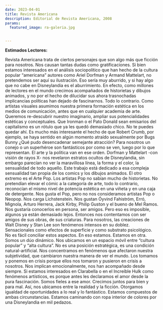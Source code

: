 ```yaml
---
date: 2023-04-01
title: Revista Americana
description: Editorial de Revista Americana, 2008
params:
  featured_image: ra-galeria.jpg

 
---
```




**Estimados Lectores:**

Revista Americana trata de ciertos personajes que son algo más que ficción para nosotros. Nos causan tantas dudas como gratificaciones. Si bien estamos interesados en el análisis sociopolítico que han hecho de la cultura popular “americana” autores como Ariel Dorfman y Armand Mattelart, no pretendemos ser aquí su ilustración. Eso sería muy aburrido, y si hay algo que no cabe en Disneylandia es el aburrimiento. En efecto, como millones de lectores en el mundo crecimos acompañados de historietas y dibujos animados, y no por el hecho de dilucidar sus ahora trasnochadas implicancias políticas han dejado de fascinarnos. Todo lo contrario. Como artistas visuales asumimos nuestra primera formación estética en los medios de comunicación, antes que en cualquier academia de arte. Queremos re-descubrir nuestro imaginario, ampliar sus potencialidades estéticas y conceptuales. Que Ironman o el Pato Donald sean emisarios del capitalismo es un rótulo que ya les quedó demasiado chico. No te puedes quedar ahí. Es mucho más interesante el hecho de que Robert Crumb, por ejemplo, se haya sentido en algún momento atraído sexualmente por Bugs Bunny ¿Qué pudo desencadenar semejante atracción? Para nosotros un conejo o un superhéroe son fantásticos por como se ven, luego por lo que representan. El arte y la política van en ese orden. Dorfman y Mattelart -con visión de rayos X- nos revelaron estratos ocultos de Disneylandia, sin embargo parecían no ver la maravillosa línea, la forma y el color, la sensualidad de todo aquello. Este trabajo está dedicado a esa compleja sensualidad tan propia de los comics y los dibujos animados. El otro extremo es el Arte Pop. Los artistas Pop no sabían mucho de historietas. No pretendían elevar el cómic a la categoría de arte, todo lo contrario, reconocían el mismo nivel de potencia estética en una viñeta y en una caja de detergente. Nos gusta el Pop, pero no nos consideramos artistas Pop o Neopop. Nos carga Lichstenstein. Nos gustan Óyvind Fahistróm, Erró, Mignola, Arturo Herrera, Jack Kirby, Philip Guston y el bueno de Mel Ramos. Nos gustaría conocerlos en persona, ser amigos. Pero eso es imposible, algunos ya están demasiado lejos. Entonces nos contentamos con ser amigos de sus obras, de sus criaturas. Para nosotros, las creaciones de Walt Disney y Stan Lee son fenómenos intensos en su doblez. Sensacionales como efectos de superficie y como substrato psicológico. No es fácil conciliar estos aspectos. En eso estamos. Estamos en otra. Somos un dúo dinámico. Nos ubicamos en un espacio móvil entre “cultura popular” y “alta cultura”. No es una posición estratégica, es una condición natural-artificial. Nos concentramos en fenómenos que afectaron nuestra subjetividad, que cambiaron nuestra manera de ver el mundo. Los tomamos y ponemos en crisis porque ellos nos tomaron y pusieron en crisis a nosotros. Nos implican emocionalmente, nos han acompañado desde siempre. Si estamos interesados en Clarabella o en el Increíble Hulk como fenómenos artísticos, es porque antes les declaramos el amor desde la pura fascinación. Somos fieles a ese amor. Crecimos juntos para bien y para mal. Así, nos ubicamos entre la realidad y la ficción. Otorgamos igualdad de oportunidades a lo real y lo fantástico. Estamos compuestos de ambas circunstancias. Estamos caminando con ropa interior de colores por una Disneylandia en mil pedazos.